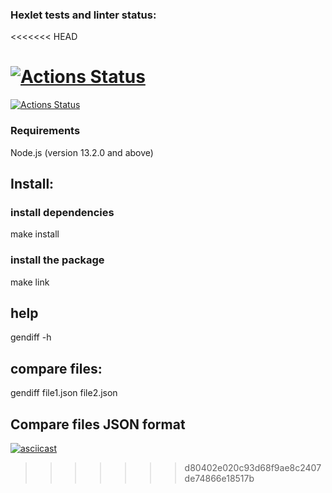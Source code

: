 ### Hexlet tests and linter status:
<<<<<<< HEAD

[![Actions Status](https://github.com/runabal/frontend-project-46/workflows/hexlet-check/badge.svg)](https://github.com/runabal/frontend-project-46/actions)
=======
[![Actions Status](https://github.com/runabal/frontend-project-46/workflows/hexlet-check/badge.svg)](https://github.com/runabal/frontend-project-46/actions)

### Requirements

Node.js (version 13.2.0 and above)

## Install:

### install dependencies
make install

### install the package
make link

## help
gendiff -h

## compare files:
gendiff file1.json file2.json

## Compare files JSON format
[![asciicast](https://asciinema.org/a/oaUmUsrQ2aZp1rpJfsZYYfrDC.svg)](https://asciinema.org/a/oaUmUsrQ2aZp1rpJfsZYYfrDC)
>>>>>>> d80402e020c93d68f9ae8c2407de74866e18517b
